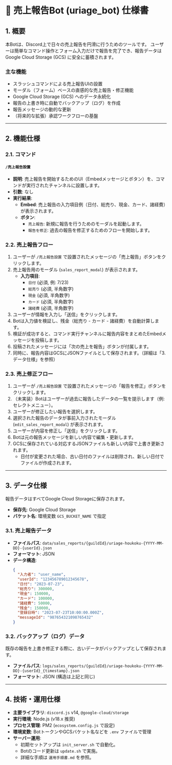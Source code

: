 # 📝 売上報告Bot (uriage_bot) 仕様書

## 1. 概要

本Botは、Discord上で日々の売上報告を円滑に行うためのツールです。
ユーザーは簡単なコマンド操作とフォーム入力だけで報告を完了でき、報告データはGoogle Cloud Storage (GCS) に安全に蓄積されます。

### 主な機能
- スラッシュコマンドによる売上報告UIの設置
- モーダル（フォーム）ベースの直感的な売上報告・修正機能
- Google Cloud Storage (GCS) へのデータ永続化
- 報告の上書き時に自動でバックアップ（ログ）を作成
- 報告メッセージの動的な更新
- （将来的な拡張）承認ワークフローの基盤

---

## 2. 機能仕様

### 2.1. コマンド

#### `/売上報告設置`
- **説明**: 売上報告を開始するためのUI（Embedメッセージとボタン）を、コマンドが実行されたチャンネルに設置します。
- **引数**: なし
- **実行結果**:
  - **Embed**: 売上報告の入力項目例（日付、総売り、現金、カード、諸経費）が表示されます。
  - **ボタン**:
    - `売上報告`: 新規に報告を行うためのモーダルを起動します。
    - `報告を修正`: 過去の報告を修正するためのフローを開始します。

### 2.2. 売上報告フロー

1.  ユーザーが `/売上報告設置` で設置されたメッセージの「売上報告」ボタンをクリックします。
2.  売上報告用のモーダル (`sales_report_modal`) が表示されます。
    - **入力項目**:
      - `日付` (必須, 例: 7/23)
      - `総売り` (必須, 半角数字)
      - `現金` (必須, 半角数字)
      - `カード` (必須, 半角数字)
      - `諸経費` (必須, 半角数字)
3.  ユーザーが情報を入力し「送信」をクリックします。
4.  Botは入力値を検証し、残金（総売り - カード - 諸経費）を自動計算します。
5.  検証が成功すると、コマンド実行チャンネルに報告内容をまとめたEmbedメッセージを投稿します。
6.  投稿されたメッセージには「次の売上を報告」ボタンが付属します。
7.  同時に、報告内容はGCSにJSONファイルとして保存されます。（詳細は「3. データ仕様」を参照）

### 2.3. 売上修正フロー

1.  ユーザーが `/売上報告設置` で設置されたメッセージの「報告を修正」ボタンをクリックします。
2.  （未実装）Botはユーザーが過去に報告したデータの一覧を提示します（例: セレクトメニュー）。
3.  ユーザーが修正したい報告を選択します。
4.  選択された報告のデータが事前入力されたモーダル (`edit_sales_report_modal`) が表示されます。
5.  ユーザーが内容を修正し「送信」をクリックします。
6.  Botは元の報告メッセージを新しい内容で編集・更新します。
7.  GCSに保存されている対応するJSONファイルも新しい内容で上書き更新されます。
    - 日付が変更された場合、古い日付のファイルは削除され、新しい日付でファイルが作成されます。

---

## 3. データ仕様

報告データはすべてGoogle Cloud Storageに保存されます。

- **保存先**: Google Cloud Storage
- **バケット名**: 環境変数 `GCS_BUCKET_NAME` で指定

### 3.1. 売上報告データ

- **ファイルパス**: `data/sales_reports/{guildId}/uriage-houkoku-{YYYY-MM-DD}-{userId}.json`
- **フォーマット**: JSON
- **データ構造**:
  ```json
  {
    "入力者": "user_name",
    "userId": "123456789012345678",
    "日付": "2023-07-23",
    "総売り": 300000,
    "現金": 150000,
    "カード": 100000,
    "諸経費": 50000,
    "残金": 150000,
    "登録日時": "2023-07-23T10:00:00.000Z",
    "messageId": "987654321098765432"
  }
  ```

### 3.2. バックアップ（ログ）データ

既存の報告を上書き修正する際に、古いデータがバックアップとして保存されます。

- **ファイルパス**: `logs/sales_reports/{guildId}/uriage-houkoku-{YYYY-MM-DD}-{userId}_{timestamp}.json`
- **フォーマット**: JSON (構造は上記と同じ)

---

## 4. 技術・運用仕様

- **主要ライブラリ**: `discord.js` v14, `@google-cloud/storage`
- **実行環境**: Node.js (v18.x 推奨)
- **プロセス管理**: PM2 (`ecosystem.config.js` で設定)
- **環境変数**: BotトークンやGCSバケット名などを `.env` ファイルで管理
- **サーバー運用**:
  - 初期セットアップは `init_server.sh` で自動化。
  - Botのコード更新は `update.sh` で実施。
  - 詳細な手順は `運用手順書.md` を参照。